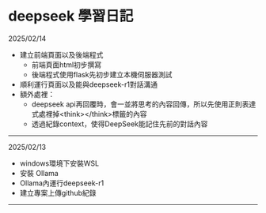 # deepseek 學習日記
2025/02/14
- 建立前端頁面以及後端程式
    - 前端頁面html初步撰寫
    - 後端程式使用flask先初步建立本機伺服器測試
- 順利運行頁面以及能與deepseek-r1對話溝通
- 額外處裡：
    - deepseek api再回覆時，會一並將思考的內容回傳，所以先使用正則表達式處裡掉\<think>\</think>標籤的內容
    - 透過紀錄context，使得DeepSeek能記住先前的對話內容
---
2025/02/13
- windows環境下安裝WSL
- 安裝 Ollama
- Ollama內運行deepseek-r1
- 建立專案上傳github紀錄
---
